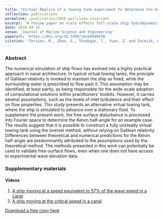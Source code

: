 ```yaml
---
title: "Virtual Replica of a towing tank experiment to determine the Kelvin Half-angle of a ship in restricted water"
collection: publications
permalink: /publication/2020-gallilean-invariant
excerpt: 'A review paper on scale effects full-scale ship hydrodynamics.'
date: 2020-04-15
venue: 'Journal of Marine Science and Engineering'
paperurl: 'https://doi.org/10.3390/jmse8040258'
citation: 'Terziev, M., Zhao, G., Tezdogan, T., Yuan, Z. and Incecik, A., 2020. Virtual Replica of a towing tank experiment to determine the Kelvin Half-angle of a ship in restricted water. _Journal of Marine Science and Engineering_, _8_(4), p.258.'
---
```


### Abstract

The numerical simulation of ship flows has evolved into a highly practical approach in naval architecture. In typical virtual towing tanks, the principle of Galilean relativity is invoked to maintain the ship as fixed, while the surrounding water is prescribed to flow past it. This assumption may be identified, at least partly, as being responsible for the wide-scale adoption of computational solutions within practitioners’ toolkits. However, it carries several assumptions, such as the levels of inlet turbulence and their effect on flow properties. This study presents an alternative virtual towing tank, where the ship is simulated to advance over a stationary fluid. To supplement the present work, the free surface disturbance is processed into Fourier space to determine the Kelvin half-angle for an example case. The results suggest that it is possible to construct a fully unsteady virtual towing tank using the overset method, without relying on Galilean relativity. Differences between theoretical and numerical predictions for the Kelvin half-angle are predominantly attributed to the assumptions used by the theoretical method. The methods presented in this work can potentially be used to validate free-surface flows, even when one does not have access to experimental wave elevation data. 

### Supplementary materials
#### Videos
 1. [A ship moving at a speed equivalent to 57% of the wave speed in a canal](https://youtu.be/bKAjoV5E0mw)
 2. [A ship moving at the critical speed in a canal](https://youtu.be/bkEAz6wgRzk)

[Download a free copy here](momchil-terziev.github.io/files/Terziev_etal_JMSE_2020_Virtual_replica_of_a_towing_tank_experiment.pdf)
